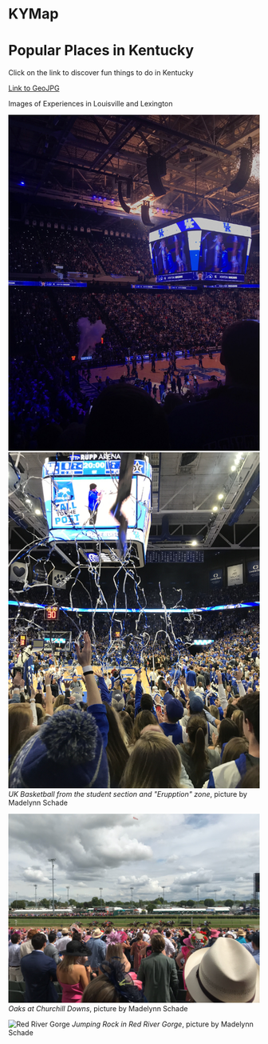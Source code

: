 # KYMap
# Popular Places in Kentucky
Click on the link to discover fun things to do in Kentucky

[Link to GeoJPG](ThingsinKy.jpg)

Images of Experiences in Louisville and Lexington

![Rupp Arena](rupparena.jpg)
![Rupp Arena](rupparena2.jpg)
*UK Basketball from the student section and "Erupption" zone*, picture by Madelynn Schade

![Oaks at Churchill Downs](Oaks.jpg)
*Oaks at Churchill Downs*, picture by Madelynn Schade

![Red River Gorge](RRG.jpg)
*Jumping Rock in Red River Gorge*, picture by Madelynn Schade





